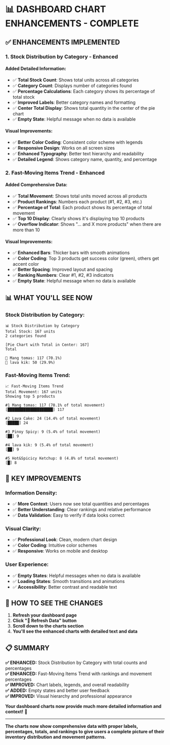# 📊 DASHBOARD CHART ENHANCEMENTS - COMPLETE

## ✅ **ENHANCEMENTS IMPLEMENTED**

### **1. Stock Distribution by Category - Enhanced**

#### **Added Detailed Information:**
- ✅ **Total Stock Count**: Shows total units across all categories
- ✅ **Category Count**: Displays number of categories found
- ✅ **Percentage Calculations**: Each category shows its percentage of total stock
- ✅ **Improved Labels**: Better category names and formatting
- ✅ **Center Total Display**: Shows total quantity in the center of the pie chart
- ✅ **Empty State**: Helpful message when no data is available

#### **Visual Improvements:**
- ✅ **Better Color Coding**: Consistent color scheme with legends
- ✅ **Responsive Design**: Works on all screen sizes
- ✅ **Enhanced Typography**: Better text hierarchy and readability
- ✅ **Detailed Legend**: Shows category name, quantity, and percentage

### **2. Fast-Moving Items Trend - Enhanced**

#### **Added Comprehensive Data:**
- ✅ **Total Movement**: Shows total units moved across all products
- ✅ **Product Rankings**: Numbers each product (#1, #2, #3, etc.)
- ✅ **Percentage of Total**: Each product shows its percentage of total movement
- ✅ **Top 10 Display**: Clearly shows it's displaying top 10 products
- ✅ **Overflow Indicator**: Shows "... and X more products" when there are more than 10

#### **Visual Improvements:**
- ✅ **Enhanced Bars**: Thicker bars with smooth animations
- ✅ **Color Coding**: Top 3 products get success color (green), others get accent color
- ✅ **Better Spacing**: Improved layout and spacing
- ✅ **Ranking Numbers**: Clear #1, #2, #3 indicators
- ✅ **Empty State**: Helpful message when no data is available

## 📊 **WHAT YOU'LL SEE NOW**

### **Stock Distribution by Category:**
```
📊 Stock Distribution by Category
Total Stock: 167 units
2 categories found

[Pie Chart with Total in Center: 167]
Total

🔵 Mang tomas: 117 (70.1%)
🔴 lava kik: 50 (29.9%)
```

### **Fast-Moving Items Trend:**
```
📈 Fast-Moving Items Trend
Total Movement: 167 units
Showing top 5 products

#1 Mang tomas: 117 (70.1% of total movement)
[████████████████████] 117

#2 Lava Cake: 24 (14.4% of total movement)
[█████] 24

#3 Pinoy Spicy: 9 (5.4% of total movement)
[██] 9

#4 lava kik: 9 (5.4% of total movement)
[██] 9

#5 Hot&Spicicy Ketchup: 8 (4.8% of total movement)
[█] 8
```

## 🎯 **KEY IMPROVEMENTS**

### **Information Density:**
- ✅ **More Context**: Users now see total quantities and percentages
- ✅ **Better Understanding**: Clear rankings and relative performance
- ✅ **Data Validation**: Easy to verify if data looks correct

### **Visual Clarity:**
- ✅ **Professional Look**: Clean, modern chart design
- ✅ **Color Coding**: Intuitive color schemes
- ✅ **Responsive**: Works on mobile and desktop

### **User Experience:**
- ✅ **Empty States**: Helpful messages when no data is available
- ✅ **Loading States**: Smooth transitions and animations
- ✅ **Accessibility**: Better contrast and readable text

## 🔄 **HOW TO SEE THE CHANGES**

1. **Refresh your dashboard page**
2. **Click "🔄 Refresh Data" button**
3. **Scroll down to the charts section**
4. **You'll see the enhanced charts with detailed text and data**

## 📋 **SUMMARY**

**✅ ENHANCED:** Stock Distribution by Category with total counts and percentages  
**✅ ENHANCED:** Fast-Moving Items Trend with rankings and movement percentages  
**✅ IMPROVED:** Chart labels, legends, and overall readability  
**✅ ADDED:** Empty states and better user feedback  
**✅ IMPROVED:** Visual hierarchy and professional appearance  

**Your dashboard charts now provide much more detailed information and context!** 🎉

---

**The charts now show comprehensive data with proper labels, percentages, totals, and rankings to give users a complete picture of their inventory distribution and movement patterns.**
